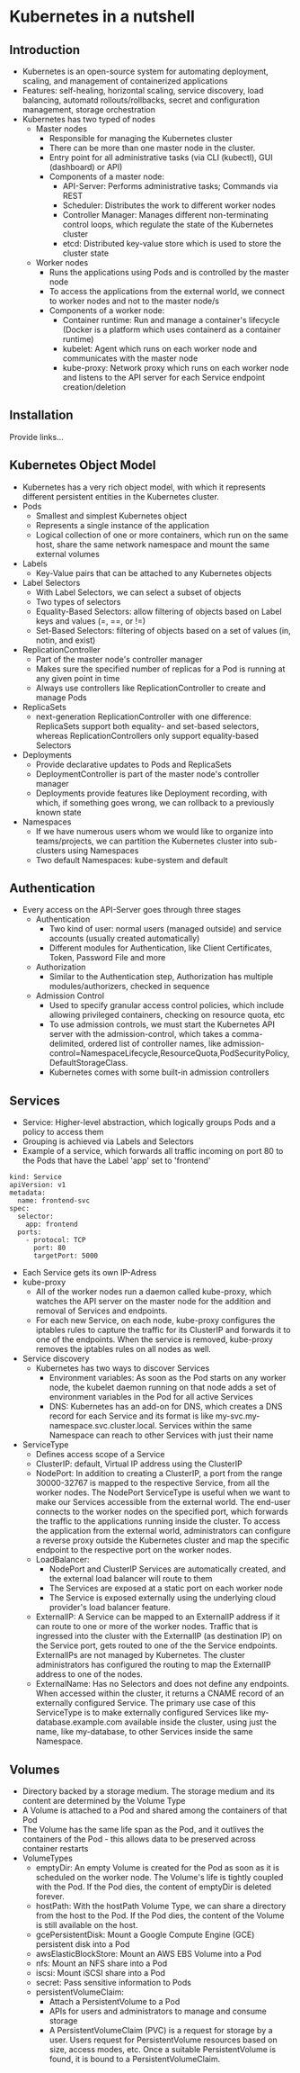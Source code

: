 # Kubernetes in a nutshell

## Introduction
- Kubernetes is an open-source system for automating deployment, scaling, and management of containerized applications
- Features: self-healing, horizontal scaling, service discovery, load balancing, automatd rollouts/rollbacks, secret and configuration management, storage orchestration
- Kubernetes has two typed of nodes
  - Master nodes
    - Responsible for managing the Kubernetes cluster
    - There can be more than one master node in the cluster.
    - Entry point for all administrative tasks (via CLI (kubectl), GUI (dashboard) or API)
    - Components of a master node:
      - API-Server: Performs administrative tasks; Commands via REST
      - Scheduler: Distributes the work to different worker nodes
      - Controller Manager: Manages different non-terminating control loops, which regulate the state of the Kubernetes cluster
      - etcd: Distributed key-value store which is used to store the cluster state
  - Worker nodes
    - Runs the applications using Pods and is controlled by the master node
    - To access the applications from the external world, we connect to worker nodes and not to the master node/s
    - Components of a worker node:
      - Container runtime: Run and manage a container's lifecycle (Docker is a platform which uses containerd as a container runtime)
      - kubelet: Agent which runs on each worker node and communicates with the master node
      - kube-proxy: Network proxy which runs on each worker node and listens to the API server for each Service endpoint creation/deletion


## Installation
Provide links...

## Kubernetes Object Model
- Kubernetes has a very rich object model, with which it represents different persistent entities in the Kubernetes cluster.
- Pods
  - Smallest and simplest Kubernetes object
  - Represents a single instance of the application
  - Logical collection of one or more containers, which run on the same host, share the same network namespace and mount the same external volumes
- Labels
  - Key-Value pairs that can be attached to any Kubernetes objects
- Label Selectors
  - With Label Selectors, we can select a subset of objects
  - Two types of selectors
   - Equality-Based Selectors: allow filtering of objects based on Label keys and values (=, ==, or !=)
   - Set-Based Selectors: filtering of objects based on a set of values (in, notin, and exist)
- ReplicationController
  - Part of the master node's controller manager
  - Makes sure the specified number of replicas for a Pod is running at any given point in time
  - Always use controllers like ReplicationController to create and manage Pods
- ReplicaSets
  - next-generation ReplicationController with one difference: ReplicaSets support both equality- and set-based selectors, whereas ReplicationControllers only support equality-based Selectors
- Deployments
  - Provide declarative updates to Pods and ReplicaSets
  - DeploymentController is part of the master node's controller manager
  - Deployments provide features like Deployment recording, with which, if something goes wrong, we can rollback to a previously known state
- Namespaces
  - If we have numerous users whom we would like to organize into teams/projects, we can partition the Kubernetes cluster into sub-clusters using Namespaces
  - Two default Namespaces: kube-system and default

## Authentication
- Every access on the API-Server goes through three stages
  - Authentication
    - Two kind of user: normal users (managed outside) and service accounts (usually created automatically)
    - Different modules for Authentication, like Client Certificates, Token, Password File and more
  - Authorization
    - Similar to the Authentication step, Authorization has multiple modules/authorizers, checked in sequence
  - Admission Control
    - Used to specify granular access control policies, which include allowing privileged containers, checking on resource quota, etc
    - To use admission controls, we must start the Kubernetes API server with the admission-control, which takes a comma-delimited, ordered list of controller names, like admission-control=NamespaceLifecycle,ResourceQuota,PodSecurityPolicy,DefaultStorageClass.
    - Kubernetes comes with some built-in admission controllers

## Services
- Service: Higher-level abstraction, which logically groups Pods and a policy to access them
- Grouping is achieved via Labels and Selectors
- Example of a service, which forwards all traffic incoming on port 80 to the Pods that have the Label 'app' set to 'frontend'
```
kind: Service
apiVersion: v1
metadata:
  name: frontend-svc
spec:
  selector:
    app: frontend
  ports:
    - protocol: TCP
      port: 80
      targetPort: 5000
```
- Each Service gets its own IP-Adress
- kube-proxy
  - All of the worker nodes run a daemon called kube-proxy, which watches the API server on the master node for the addition and removal of Services and endpoints.
  - For each new Service, on each node, kube-proxy configures the iptables rules to capture the traffic for its ClusterIP and forwards it to one of the endpoints. When the service is removed, kube-proxy removes the iptables rules on all nodes as well.
- Service discovery
  - Kubernetes has two ways to discover Services
    - Environment variables: As soon as the Pod starts on any worker node, the kubelet daemon running on that node adds a set of environment variables in the Pod for all active Services
    - DNS: Kubernetes has an add-on for DNS, which creates a DNS record for each Service and its format is like my-svc.my-namespace.svc.cluster.local. Services within the same Namespace can reach to other Services with just their name
- ServiceType
  - Defines access scope of a Service
  - ClusterIP: default, Virtual IP address using the ClusterIP
  - NodePort: In addition to creating a ClusterIP, a port from the range 30000-32767 is mapped to the respective Service, from all the worker nodes. The NodePort ServiceType is useful when we want to make our Services accessible from the external world. The end-user connects to the worker nodes on the specified port, which forwards the traffic to the applications running inside the cluster. To access the application from the external world, administrators can configure a reverse proxy outside the Kubernetes cluster and map the specific endpoint to the respective port on the worker nodes.
  - LoadBalancer:
    - NodePort and ClusterIP Services are automatically created, and the external load balancer will route to them
    - The Services are exposed at a static port on each worker node
    - The Service is exposed externally using the underlying cloud provider's load balancer feature.
  - ExternalIP: A Service can be mapped to an ExternalIP address if it can route to one or more of the worker nodes. Traffic that is ingressed into the cluster with the ExternalIP (as destination IP) on the Service port, gets routed to one of the the Service endpoints. ExternalIPs are not managed by Kubernetes. The cluster administrators has configured the routing to map the ExternalIP address to one of the nodes.
  - ExternalName: Has no Selectors and does not define any endpoints. When accessed within the cluster, it returns a CNAME record of an externally configured Service. The primary use case of this ServiceType is to make externally configured Services like my-database.example.com available inside the cluster, using just the name, like my-database, to other Services inside the same Namespace.

## Volumes
- Directory backed by a storage medium. The storage medium and its content are determined by the Volume Type
- A Volume is attached to a Pod and shared among the containers of that Pod
- The Volume has the same life span as the Pod, and it outlives the containers of the Pod - this allows data to be preserved across container restarts
- VolumeTypes
  - emptyDir: An empty Volume is created for the Pod as soon as it is scheduled on the worker node. The Volume's life is tightly coupled with the Pod. If the Pod dies, the content of emptyDir is deleted forever.
  - hostPath: With the hostPath Volume Type, we can share a directory from the host to the Pod. If the Pod dies, the content of the Volume is still available on the host.
  - gcePersistentDisk: Mount a Google Compute Engine (GCE) persistent disk into a Pod
  - awsElasticBlockStore: Mount an AWS EBS Volume into a Pod
  - nfs: Mount an NFS share into a Pod
  - iscsi: Mount iSCSI share into a Pod
  - secret: Pass sensitive information to Pods
  - persistentVolumeClaim:
    - Attach a PersistentVolume to a Pod
    - APIs for users and administrators to manage and consume storage
    - A PersistentVolumeClaim (PVC) is a request for storage by a user. Users request for PersistentVolume resources based on size, access modes, etc. Once a suitable PersistentVolume is found, it is bound to a PersistentVolumeClaim.
